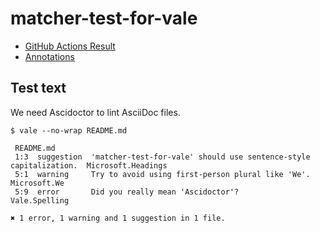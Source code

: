 # matcher-test-for-vale

- [GitHub Actions Result](https://github.com/hituzi-no-sippo/matcher-test-for-vale/actions/runs/3974529244)
- [Annotations](https://github.com/hituzi-no-sippo/matcher-test-for-vale/commit/09d205c2e6d2e48259950734eb18e70f86553be3#annotation_8155580982)

## Test text

We need Ascidoctor to lint AsciiDoc files.

```console
$ vale --no-wrap README.md

 README.md
 1:3  suggestion  'matcher-test-for-vale' should use sentence-style capitalization.  Microsoft.Headings
 5:1  warning     Try to avoid using first-person plural like 'We'.                  Microsoft.We
 5:9  error       Did you really mean 'Ascidoctor'?                                  Vale.Spelling

✖ 1 error, 1 warning and 1 suggestion in 1 file.
```
